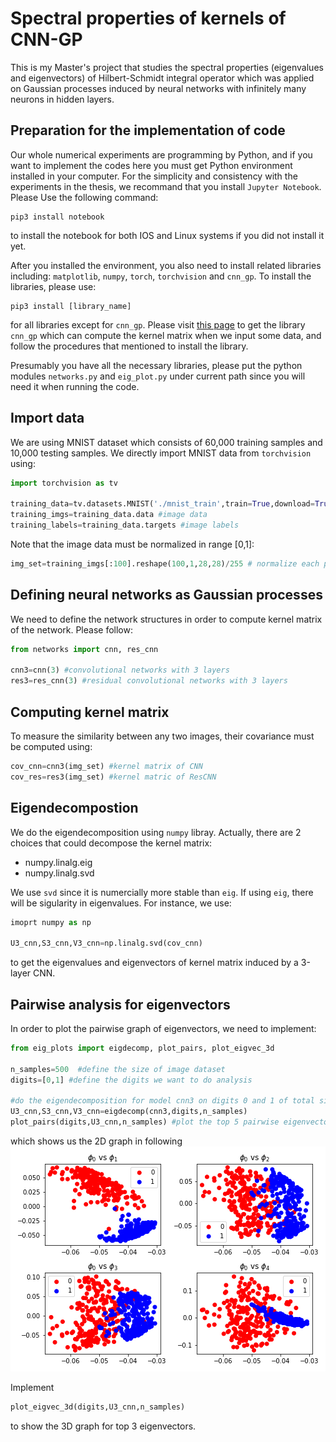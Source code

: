 # Spectral properties of kernels of CNN-GP
This is my Master's project that studies the spectral properties (eigenvalues and eigenvectors) of Hilbert-Schmidt integral operator 
which was applied on Gaussian processes induced by neural networks with infinitely many neurons in hidden layers.

## Preparation for the implementation of code
Our whole numerical experiments are programming by Python, and if you want to implement the codes here you must get Python environment installed in your computer. For the simplicity and consistency with the experiments in the thesis, we recommand that you install `Jupyter Notebook`. Please Use the following command:
```
pip3 install notebook
```
to install the notebook for both IOS and Linux systems if you did not install it yet.

After you installed the environment, you also need to install related libraries including: `matplotlib`, `numpy`, `torch`, `torchvision` and `cnn_gp`. To install the libraries, please use:
```
pip3 install [library_name]
```
for all libraries except for `cnn_gp`. Please visit [this page](https://github.com/waegemans/cnn-gp/tree/stable-backprop) to get the library `cnn_gp` which can compute the kernel matrix when we input some data, and follow the procedures that mentioned to install the library.

Presumably you have all the necessary libraries, please put the python modules `networks.py` and `eig_plot.py` under current path since you will need it when running the code.

## Import data
We are using MNIST dataset which consists of 60,000 training samples and 10,000 testing samples. We directly import MNIST data from `torchvision` using:
```python
import torchvision as tv

training_data=tv.datasets.MNIST('./mnist_train',train=True,download=True) #download training data
training_imgs=training_data.data #image data
training_labels=training_data.targets #image labels
```
Note that the image data must be normalized in range [0,1]:
```python
img_set=training_imgs[:100].reshape(100,1,28,28)/255 # normalize each pixles of 100 images into (0,1) 
```

## Defining neural networks as Gaussian processes
We need to define the network structures in order to compute kernel matrix of the network. Please follow:
```python
from networks import cnn, res_cnn

cnn3=cnn(3) #convolutional networks with 3 layers
res3=res_cnn(3) #residual convolutional networks with 3 layers
```

## Computing kernel matrix
To measure the similarity between any two images, their covariance must be computed using:
```python
cov_cnn=cnn3(img_set) #kernel matrix of CNN
cov_res=res3(img_set) #kernel matric of ResCNN
```

## Eigendecompostion
We do the eigendecomposition using `numpy` libray. Actually, there are 2 choices that could decompose the kernel matrix:
* numpy.linalg.eig
* numpy.linalg.svd

We use `svd` since it is numercially more stable than `eig`. If using `eig`, there will be sigularity in eigenvalues.
For instance, we use:
```python
imoprt numpy as np

U3_cnn,S3_cnn,V3_cnn=np.linalg.svd(cov_cnn)
```
to get the eigenvalues and eigenvectors of kernel matrix induced by a 3-layer CNN.

## Pairwise analysis for eigenvectors
In order to plot the pairwise graph of eigenvectors, we need to implement:
```python
from eig_plots import eigdecomp, plot_pairs, plot_eigvec_3d

n_samples=500  #define the size of image dataset
digits=[0,1] #define the digits we want to do analysis

#do the eigendecomposition for model cnn3 on digits 0 and 1 of total size 500 images
U3_cnn,S3_cnn,V3_cnn=eigdecomp(cnn3,digits,n_samples) 
plot_pairs(digits,U3_cnn,n_samples) #plot the top 5 pairwise eigenvectors
```
which shows us the 2D graph in following ![pairwise plots of top 5 eigenvectors](/digit01cnn_3l.png)

Implement
```python
plot_eigvec_3d(digits,U3_cnn,n_samples)
```
to show the 3D graph for top 3 eigenvectors.
